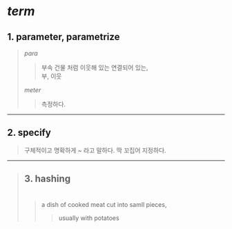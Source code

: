 # **_term_**
## 1. parameter,  parametrize
> _para_
>> 부속 건물 처럼 이웃해 있는 연결되어 있는,   
>> 부, 이웃
>
> _meter_
>> 측정하다.
---
## 2. specify
> 구체적이고 명확하게 ~ 라고 말하다.
> 딱 꼬집어 지정하다.
---
>## 3. __hashing__
>> # 
>> a dish of cooked meat cut into samll pieces, 
>>> usually with potatoes

